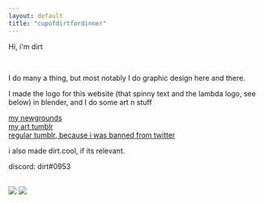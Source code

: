 ```yaml
---
layout: default
title: "cupofdirtfordinner"
---
```

<p>Hi, i'm dirt</p>
<br>
<p>I do many a thing, but most notably I do graphic design here and there.</p>
<p>I made the logo for this website (that spinny text and the lambda logo, see below) in blender, and I do some art n stuff </p>
<a href="https://dirtbabby.newgrounds.com">my newgrounds</a>
<br>
<a href="https://dirtsartdump.tumblr.com">my art tumblr</a>
<br>
<a href="https://cupofdirtfordinner.tumblr.com">regular tumblr, because i was banned from twitter</a>
<p>i also made dirt.cool, if its relevant.</p>
<p>discord: dirt#0953</p>
<br>
<img src="https://mesacomplex.tk/images/mesacomplexlogo.gif">
<img src="images/spinny-mesa-text.gif">
